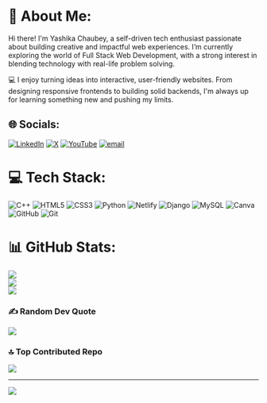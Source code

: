 # 💫 About Me:
Hi there! I'm Yashika Chaubey, a self-driven tech enthusiast passionate about building creative and impactful web experiences. I’m currently exploring the world of Full Stack Web Development, with a strong interest in blending technology with real-life problem solving.

💻 I enjoy turning ideas into interactive, user-friendly websites. From designing responsive frontends to building solid backends, I'm always up for learning something new and pushing my limits.


## 🌐 Socials:

[![LinkedIn](https://img.shields.io/badge/LinkedIn-%230077B5.svg?logo=linkedin&logoColor=white)](https://linkedin.com/in/yashika-chaubey-851952260) [![X](https://img.shields.io/badge/X-black.svg?logo=X&logoColor=white)](https://x.com/@chaubey_ya60580) [![YouTube](https://img.shields.io/badge/YouTube-%23FF0000.svg?logo=YouTube&logoColor=white)](https://youtube.com/@minniemogul6442?si=9MaAWAAO79581LSU) [![email](https://img.shields.io/badge/Email-D14836?logo=gmail&logoColor=white)](mailto:chaubeyyashika3@gmail.com)

# 💻 Tech Stack:
![C++](https://img.shields.io/badge/c++-%2300599C.svg?style=flat&logo=c%2B%2B&logoColor=white) ![HTML5](https://img.shields.io/badge/html5-%23E34F26.svg?style=flat&logo=html5&logoColor=white) ![CSS3](https://img.shields.io/badge/css3-%231572B6.svg?style=flat&logo=css3&logoColor=white) ![Python](https://img.shields.io/badge/python-3670A0?style=flat&logo=python&logoColor=ffdd54) ![Netlify](https://img.shields.io/badge/netlify-%23000000.svg?style=flat&logo=netlify&logoColor=#00C7B7) ![Django](https://img.shields.io/badge/django-%23092E20.svg?style=flat&logo=django&logoColor=white) ![MySQL](https://img.shields.io/badge/mysql-4479A1.svg?style=flat&logo=mysql&logoColor=white) ![Canva](https://img.shields.io/badge/Canva-%2300C4CC.svg?style=flat&logo=Canva&logoColor=white) ![GitHub](https://img.shields.io/badge/github-%23121011.svg?style=flat&logo=github&logoColor=white) ![Git](https://img.shields.io/badge/git-%23F05033.svg?style=flat&logo=git&logoColor=white)
# 📊 GitHub Stats:
![](https://github-readme-stats.vercel.app/api?username=yashika0128&theme=dracula&hide_border=false&include_all_commits=true&count_private=true)<br/>
![](https://nirzak-streak-stats.vercel.app/?user=yashika0128&theme=dracula&hide_border=false)<br/>
![](https://github-readme-stats.vercel.app/api/top-langs/?username=yashika0128&theme=dracula&hide_border=false&include_all_commits=true&count_private=true&layout=compact)

### ✍️ Random Dev Quote
![](https://quotes-github-readme.vercel.app/api?type=horizontal&theme=tokyonight)

### 🔝 Top Contributed Repo
![](https://github-contributor-stats.vercel.app/api?username=yashika0128&limit=5&theme=dark&combine_all_yearly_contributions=true)

---
[![](https://visitcount.itsvg.in/api?id=yashika0128&icon=0&color=0)](https://visitcount.itsvg.in)


